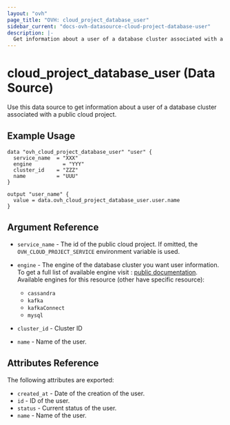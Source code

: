 ```yaml
---
layout: "ovh"
page_title: "OVH: cloud_project_database_user"
sidebar_current: "docs-ovh-datasource-cloud-project-database-user"
description: |-
  Get information about a user of a database cluster associated with a public cloud project.
---
```


# cloud_project_database_user (Data Source)

Use this data source to get information about a user of a database cluster associated with a public cloud project.

## Example Usage

```hcl
data "ovh_cloud_project_database_user" "user" {
  service_name  = "XXX"
  engine	      = "YYY"
  cluster_id    = "ZZZ"
  name          = "UUU"
}

output "user_name" {
  value = data.ovh_cloud_project_database_user.user.name
}
```

## Argument Reference

* `service_name` - The id of the public cloud project. If omitted,
  the `OVH_CLOUD_PROJECT_SERVICE` environment variable is used.

* `engine` - The engine of the database cluster you want user information. To get a full list of available engine visit :
[public documentation](https://docs.ovh.com/gb/en/publiccloud/databases).\
Available engines for this resource (other have specific resource):
  * `cassandra`
  * `kafka`
  * `kafkaConnect`
  * `mysql`

* `cluster_id` - Cluster ID

* `name` - Name of the user.

## Attributes Reference

The following attributes are exported:

* `created_at` - Date of the creation of the user.
* `id` - ID of the user.
* `status` - Current status of the user.
* `name` - Name of the user.
